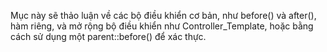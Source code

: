 Mục này sẽ thảo luận về các bộ điều khiển cơ bản, như before() và after(), hàm riêng, và mở rộng bộ điều khiển như Controller_Template, hoặc bằng cách sử dụng một parent::before() để xác thực.
